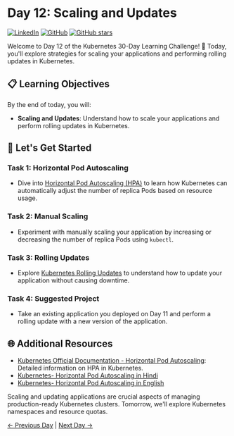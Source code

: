 # Day 12: Scaling and Updates
[![LinkedIn](https://img.shields.io/badge/Connect%20with%20me%20on-LinkedIn-blue.svg)](https://www.linkedin.com/in/aman-devops/)
[![GitHub](https://img.shields.io/github/stars/AmanPathak-DevOps.svg?style=social)](https://github.com/AmanPathak-DevOps)
[![GitHub stars](https://img.shields.io/github/stars/AmanPathak-DevOps/30DaysOfKubernetes)](https://github.com/AmanPathak-DevOps/30DaysOfKubernetes/stargazers)

Welcome to Day 12 of the Kubernetes 30-Day Learning Challenge! 🚀 Today, you'll explore strategies for scaling your applications and performing rolling updates in Kubernetes.

## 📋 Learning Objectives

By the end of today, you will:
- **Scaling and Updates**: Understand how to scale your applications and perform rolling updates in Kubernetes.

## 🚀 Let's Get Started

### Task 1: Horizontal Pod Autoscaling
- Dive into [Horizontal Pod Autoscaling (HPA)](https://kubernetes.io/docs/tasks/run-application/horizontal-pod-autoscale/) to learn how Kubernetes can automatically adjust the number of replica Pods based on resource usage.

### Task 2: Manual Scaling
- Experiment with manually scaling your application by increasing or decreasing the number of replica Pods using `kubectl`.

### Task 3: Rolling Updates
- Explore [Kubernetes Rolling Updates](https://kubernetes.io/docs/tutorials/stateful-application/basic-stateful-set/#updating-pods) to understand how to update your application without causing downtime.

### Task 4: Suggested Project
- Take an existing application you deployed on Day 11 and perform a rolling update with a new version of the application.

## 🌐 Additional Resources

- [Kubernetes Official Documentation - Horizontal Pod Autoscaling](https://kubernetes.io/docs/tasks/run-application/horizontal-pod-autoscale/): Detailed information on HPA in Kubernetes.
- [Kubernetes- Horizontal Pod Autoscaling in Hindi](https://youtu.be/hm3jnETOoFo?si=OT2ay0rITn7Mhhsd)
- [Kubernetes- Horizontal Pod Autoscaling in English](https://youtu.be/uxuyPru3_Lc?si=nCKsBP7L_FlY-2GH)

Scaling and updating applications are crucial aspects of managing production-ready Kubernetes clusters. Tomorrow, we'll explore Kubernetes namespaces and resource quotas.

[← Previous Day](../Day11/README.md) | [Next Day →](../Day13/README.md)